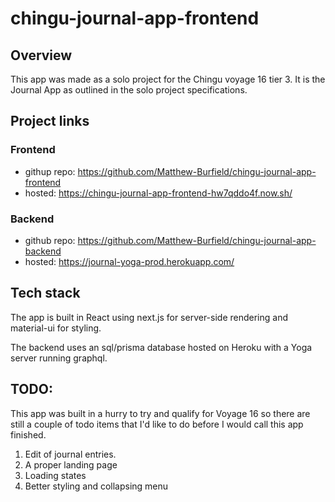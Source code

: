 # chingu-journal-app-frontend

## Overview

This app was made as a solo project for the Chingu voyage 16 tier 3.
It is the Journal App as outlined in the solo project specifications.

## Project links

### Frontend

- githup repo: https://github.com/Matthew-Burfield/chingu-journal-app-frontend
- hosted: https://chingu-journal-app-frontend-hw7qddo4f.now.sh/

### Backend

- github repo: https://github.com/Matthew-Burfield/chingu-journal-app-backend
- hosted: https://journal-yoga-prod.herokuapp.com/

## Tech stack

The app is built in React using next.js for server-side rendering and material-ui for styling.

The backend uses an sql/prisma database hosted on Heroku with a Yoga server running graphql.

## TODO:

This app was built in a hurry to try and qualify for Voyage 16 so there are still a couple of todo items
that I'd like to do before I would call this app finished.

1. Edit of journal entries.
2. A proper landing page
3. Loading states
4. Better styling and collapsing menu
